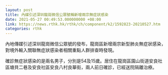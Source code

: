 ```yaml
---
layout: post
title: 內媒引述深圳龍崗微信公眾號稱新增兩宗無症狀感染
date: 2021-05-27 00:49:53.000000000 +08:00
link: https://news.rthk.hk/rthk/ch/component/k2/1592823-20210527.htm
categories: rthk
---
```


內地傳媒引述深圳龍崗微信公眾號的發布，龍崗區新增兩宗新型肺炎無症狀感染，對境外輸入關聯無症狀感染者相關重點人群排查時發現。

確診無症狀感染的是兩名男子，分別是54及15歲。居住在龍崗區園山街道安良社區塘貝二巷及安良社區安良八村良華街，兩人前日確診，已經送院隔離治療。
